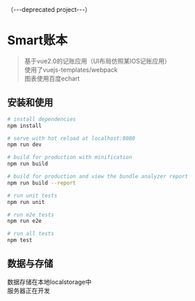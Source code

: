 （---deprecated project---）

# Smart账本

> 基于vue2.0的记账应用（UI布局仿照某IOS记账应用）<br/>
> 使用了vuejs-templates/webpack<br/>
> 图表使用百度echart

## 安装和使用

``` bash
# install dependencies
npm install

# serve with hot reload at localhost:8080
npm run dev

# build for production with minification
npm run build

# build for production and view the bundle analyzer report
npm run build --report

# run unit tests
npm run unit

# run e2e tests
npm run e2e

# run all tests
npm test
```
## 数据与存储

数据存储在本地localstorage中<br/>
服务器正在开发

